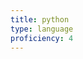 ```yaml
---
title: python
type: language
proficiency: 4
---
```


<path d="M40 68v-10.079c0-6.973 6.218-12.921 13.383-12.921h21.102c5.874 0 9.515-5.04 9.515-10.938v-20.117c0-5.726-4.306-10.026-10.04-10.981-3.629-.604-7.131-.879-10.743-.862-3.611.017-7.339.324-10.374.862-8.941 1.578-10.843 4.884-10.843 10.981v8.055h21v3h-28.108999999999998c-6.14 0-11.516 3.53-13.198 10.552-1.939 8.047-2.025 13.202 0 21.605 1.502 6.254 5.089 10.843 11.228 10.843h7.079zm12.054-51.372c-2.19 0-3.964-1.795-3.964-4.013 0-2.229 1.773-4.039 3.964-4.039 2.182 0 3.964 1.811 3.964 4.039 0 2.218-1.782 4.013-3.964 4.013zM106.175 35.552c-1.517-6.114-4.416-10.552-10.563-10.552h-8.612v9.062c0 7.273-5.484 13.938-12.515 13.938h-21.102c-5.78 0-11.383 4.403-11.383 10.193v20.117c0 5.725 5.388 9.093 10.974 10.734 6.686 1.967 12.781 2.322 20.782 0 5.318-1.54 10.244-4.638 10.244-10.734v-7.31h-21v-3h32.611c6.14 0 8.428-4.416 10.563-10.843 2.206-6.618 2.112-13.115.001-21.605zm-30.361 40.073c2.19 0 3.965 1.795 3.965 4.015 0 2.227-1.774 4.037-3.965 4.037-2.182 0-3.963-1.811-3.963-4.037 0-2.22 1.781-4.015 3.963-4.015z"></path><path d="M34.911 112.049c0-3.757-1.072-5.686-3.214-5.791-.853-.041-1.685.095-2.495.409-.646.231-1.082.461-1.311.692v8.968c1.371.86 2.588 1.26 3.649 1.197 2.247-.148 3.371-1.971 3.371-5.475zm2.643.157c0 1.909-.447 3.493-1.348 4.753-1.003 1.427-2.394 2.16-4.172 2.201-1.34.043-2.721-.378-4.142-1.258v8.151l-2.298-.82v-18.093c.377-.462.862-.859 1.451-1.196 1.368-.798 3.031-1.207 4.987-1.228l.033.032c1.788-.022 3.166.712 4.134 2.201.902 1.366 1.355 3.117 1.355 5.257z"></path><path d="M51.603 117.555c0 2.56-.257 4.333-.77 5.318-.516.986-1.497 1.773-2.945 2.359-1.174.463-2.444.714-3.808.757l-.38-1.448c1.386-.188 2.362-.378 2.928-.566 1.114-.377 1.878-.955 2.298-1.73.337-.631.503-1.835.503-3.618v-.599c-1.571.714-3.219 1.068-4.941 1.068-1.132 0-2.13-.354-2.99-1.068-.966-.777-1.449-1.764-1.449-2.958v-9.566l2.299-.787v9.63c0 1.028.332 1.82.996 2.376s1.524.822 2.578.803c1.054-.022 2.183-.431 3.382-1.228v-11.234h2.299v12.491z"></path><path d="M60.576 119.034c-.274.022-.525.032-.757.032-1.3 0-2.314-.309-3.038-.93-.722-.622-1.084-1.479-1.084-2.573v-9.054h-1.574v-1.446h1.574v-3.84l2.296-.817v4.657h2.583v1.446h-2.583v8.991c0 .862.231 1.474.694 1.83.397.295 1.029.463 1.889.506v1.198z"></path><path d="M74.493 118.845h-2.298v-8.873c0-.902-.211-1.68-.631-2.329-.485-.734-1.159-1.102-2.024-1.102-1.054 0-2.372.556-3.954 1.668v10.636h-2.298v-21.208l2.298-.725v9.659c1.469-1.068 3.073-1.604 4.816-1.604 1.218 0 2.203.41 2.958 1.228.757.817 1.134 1.836 1.134 3.053v9.597h-.001z"></path><path d="M86.711 111.688c0-1.444-.274-2.636-.82-3.579-.649-1.149-1.657-1.756-3.021-1.818-2.52.146-3.778 1.951-3.778 5.412 0 1.587.262 2.912.79 3.976.674 1.356 1.685 2.024 3.033 2.002 2.531-.02 3.796-2.017 3.796-5.993zm2.518.015c0 2.055-.526 3.765-1.575 5.131-1.154 1.528-2.749 2.296-4.783 2.296-2.017 0-3.589-.768-4.723-2.296-1.028-1.366-1.542-3.076-1.542-5.131 0-1.932.556-3.556 1.668-4.879 1.174-1.403 2.718-2.107 4.627-2.107 1.909 0 3.463.704 4.66 2.107 1.111 1.323 1.668 2.947 1.668 4.879z"></path><path d="M102.407 118.845h-2.299v-9.376c0-1.028-.31-1.831-.928-2.409-.619-.576-1.443-.855-2.472-.833-1.091.021-2.13.378-3.116 1.069v11.549h-2.299v-11.833c1.323-.963 2.54-1.592 3.652-1.886 1.049-.274 1.974-.41 2.771-.41.545 0 1.059.053 1.542.158.903.209 1.637.596 2.203 1.164.631.629.946 1.384.946 2.267v10.54z"></path>
